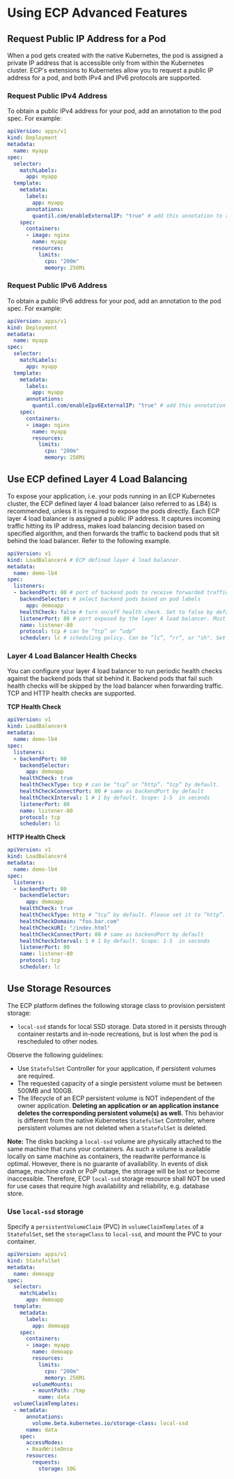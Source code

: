 # Using ECP Advanced Features

## Request Public IP Address for a Pod

When a pod gets created with the native Kubernetes, the pod is assigned a private IP address that is accessible only from within the Kubernetes cluster. ECP's extensions to Kubernetes allow you to request a public IP address for a pod, and both IPv4 and IPv6 protocols are supported.

### Request Public IPv4 Address

To obtain a public IPv4 address for your pod, add an annotation to the pod spec. For example:

```yaml
apiVersion: apps/v1
kind: Deployment
metadata:
  name: myapp
spec:
  selector:
    matchLabels:
      app: myapp
  template:
    metadata:
      labels:
        app: myapp
      annotations:
        quantil.com/enableExternalIP: "true" # add this annotation to request a public IPv4 address for a pod
    spec:
      containers:
      - image: nginx
        name: myapp
        resources:
          limits:
            cpu: "200m"
            memory: 256Mi
```

### Request Public IPv6 Address

To obtain a public IPv6 address for your pod, add an annotation to the pod spec. For example:

```yaml
apiVersion: apps/v1
kind: Deployment
metadata:
  name: myapp
spec:
  selector:
    matchLabels:
      app: myapp
  template:
    metadata:
      labels:
        app: myapp
      annotations:
        quantil.com/enableIpv6ExternalIP: "true" # add this annotation to request a public IPv6 address for a pod
    spec:
      containers:
      - image: nginx
        name: myapp
        resources:
          limits:
            cpu: "200m"
            memory: 256Mi
```

## Use ECP defined Layer 4 Load Balancing

To expose your application, i.e. your pods running in an ECP Kubernetes cluster, the ECP defined layer 4 load balancer (also referred to as LB4) is recommended, unless it is required to expose the pods directly. Each ECP layer 4 load balancer is assigned a public IP address. It captures incoming traffic hitting its IP address, makes load balancing decision based on specified algorithm, and then forwards the traffic to backend pods that sit behind the load balancer. Refer to the following example.

```yaml
apiVersion: v1
kind: LoadBalancer4 # ECP defined layer 4 load balancer.
metadata:
  name: demo-lb4 
spec: 
  listeners:
  - backendPort: 80 # port of backend pods to receive forwarded traffic
    backendSelector: # select backend pods based on pod labels
      app: demoapp
    healthCheck: false # turn on/off health check. Set to false by default.
    listenerPort: 80 # port exposed by the layer 4 load balancer. Must be the same as “backendPort”.
    name: listener-80
    protocol: tcp # can be “tcp” or “udp”
    scheduler: lc # scheduling policy. Can be “lc”, “rr”, or "sh". Set to “lc” by default
```

### Layer 4 Load Balancer Health Checks

You can configure your layer 4 load balancer to run periodic health checks against the backend pods that sit behind it. Backend pods that fail such health checks will be skipped by the load balancer when forwarding traffic. TCP and HTTP health checks are supported.

**TCP Health Check**

```yaml
apiVersion: v1
kind: LoadBalancer4
metadata:
  name: demo-lb4 
spec: 
  listeners:
  - backendPort: 80
    backendSelector:
      app: demoapp
    healthCheck: true
    healthCheckType: tcp # can be “tcp” or “http”. “tcp” by default.
    healthCheckConnectPort: 80 # same as backendPort by default
    healthCheckInterval: 1 # 1 by default. Scope: 1-5  in seconds
    listenerPort: 80
    name: listener-80
    protocol: tcp
    scheduler: lc
```


**HTTP Health Check**

```yaml
apiVersion: v1
kind: LoadBalancer4
metadata:
  name: demo-lb4
spec: 
  listeners:
  - backendPort: 80
    backendSelector:
      app: demoapp
    healthCheck: true
    healthCheckType: http # “tcp” by default. Please set it to “http”.
    healthCheckDomain: "foo.bar.com"
    healthCheckURI: "/index.html"
    healthCheckConnectPort: 80 # same as backendPort by default
    healthCheckInterval: 1 # 1 by default. Scope: 1-5  in seconds
    listenerPort: 80
    name: listener-80
    protocol: tcp
    scheduler: lc
```

## Use Storage Resources

The ECP platform defines the following storage class to provision persistent storage:

- `local-ssd` stands for local SSD storage. Data stored in it persists through container restarts and in-node recreations, but is lost when the pod is rescheduled to other nodes.

Observe the following guidelines:

- Use `StatefulSet` Controller for your application, if persistent volumes are required.
- The requested capacity of a single persistent volume must be between 500MB and 100GB.
- The lifecycle of an ECP persistent volume is NOT independent of the owner application. **Deleting an application or an application instance deletes the corresponding persistent volume(s) as well.** This behavior is different from the native Kubernetes `StatefulSet` Controller, where persistent volumes are not deleted when a `StatefulSet` is deleted.

**Note:** The disks backing a `local-ssd` volume are physically attached to the same machine that runs your containers. As such a volume is available locally on same machine as containers, the readwrite performance is optimal. However, there is no guarante of availability. In events of disk damage, machine crash or PoP outage, the storage will be lost or become inaccessible. Therefore, ECP `local-ssd` storage resource shall NOT be used for use cases that require high availability and reliability, e.g. database store.

### Use `local-ssd` storage

Specify a `persistentVolumeClaim` (PVC) in `volumeClaimTemplates` of a `StatefulSet`, set the `storageClass` to `local-ssd`, and mount the PVC to your container.

```yaml
apiVersion: apps/v1
kind: StatefulSet
metadata:
  name: demoapp
spec:
  selector:
    matchLabels:
      app: demoapp
  template:
    metadata:
      labels:
        app: demoapp
    spec:
      containers:
      - image: myapp
        name: demoapp
        resources:
          limits:
            cpu: "200m"
            memory: 256Mi
        volumeMounts:
        - mountPath: /tmp
          name: data
  volumeClaimTemplates:
  - metadata:
      annotations:
        volume.beta.kubernetes.io/storage-class: local-ssd
      name: data
    spec:
      accessModes:
      - ReadWriteOnce
      resources:
        requests:
          storage: 10G
```





